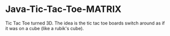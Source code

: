 # Java-Tic-Tac-Toe-MATRIX
Tic Tac Toe turned 3D. The idea is the tic tac toe boards switch around as if it was on a cube (like a rubik's cube).
